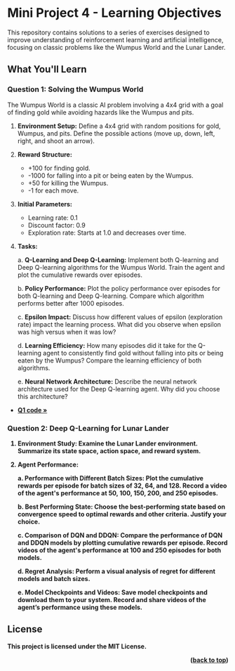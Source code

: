 # Mini Project 4 - Learning Objectives

This repository contains solutions to a series of exercises designed to improve understanding of reinforcement learning and artificial intelligence, focusing on classic problems like the Wumpus World and the Lunar Lander.

## What You'll Learn

### Question 1: Solving the Wumpus World

The Wumpus World is a classic AI problem involving a 4x4 grid with a goal of finding gold while avoiding hazards like the Wumpus and pits.

1. **Environment Setup:** Define a 4x4 grid with random positions for gold, Wumpus, and pits. Define the possible actions (move up, down, left, right, and shoot an arrow).

2. **Reward Structure:**
   - +100 for finding gold.
   - -1000 for falling into a pit or being eaten by the Wumpus.
   - +50 for killing the Wumpus.
   - -1 for each move.

3. **Initial Parameters:**
   - Learning rate: 0.1
   - Discount factor: 0.9
   - Exploration rate: Starts at 1.0 and decreases over time.

4. **Tasks:**

   a. **Q-Learning and Deep Q-Learning:** Implement both Q-learning and Deep Q-learning algorithms for the Wumpus World. Train the agent and plot the cumulative rewards over episodes.

   b. **Policy Performance:** Plot the policy performance over episodes for both Q-learning and Deep Q-learning. Compare which algorithm performs better after 1000 episodes.

   c. **Epsilon Impact:** Discuss how different values of epsilon (exploration rate) impact the learning process. What did you observe when epsilon was high versus when it was low?

   d. **Learning Efficiency:** How many episodes did it take for the Q-learning agent to consistently find gold without falling into pits or being eaten by the Wumpus? Compare the learning efficiency of both algorithms.

   e. **Neural Network Architecture:** Describe the neural network architecture used for the Deep Q-learning agent. Why did you choose this architecture?

- <a href="https://github.com/shimanaseri/ML-coarse/blob/main/Mini%20Projects/Mini%20Project%204/q1.ipynb"><strong>Q1 code »</a>

### Question 2: Deep Q-Learning for Lunar Lander

1. **Environment Study:** Examine the Lunar Lander environment. Summarize its state space, action space, and reward system.

2. **Agent Performance:**

   a. **Performance with Different Batch Sizes:** Plot the cumulative rewards per episode for batch sizes of 32, 64, and 128. Record a video of the agent's performance at 50, 100, 150, 200, and 250 episodes.

   b. **Best Performing State:** Choose the best-performing state based on convergence speed to optimal rewards and other criteria. Justify your choice.

   c. **Comparison of DQN and DDQN:** Compare the performance of DQN and DDQN models by plotting cumulative rewards per episode. Record videos of the agent's performance at 100 and 250 episodes for both models.

   d. **Regret Analysis:** Perform a visual analysis of regret for different models and batch sizes.

   e. **Model Checkpoints and Videos:** Save model checkpoints and download them to your system. Record and share videos of the agent’s performance using these models.

## License

This project is licensed under the MIT License.

<p align="right">(<a href="#top">back to top</a>)</p>
